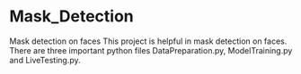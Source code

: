 # Mask_Detection
Mask detection on faces
This project is helpful in mask detection on faces. There are three important python files DataPreparation.py, ModelTraining.py and LiveTesting.py.
